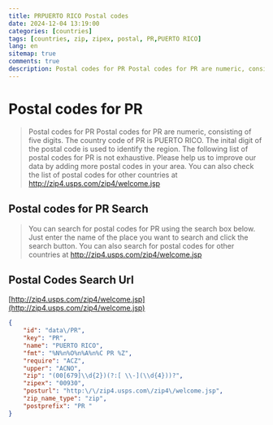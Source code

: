 ```yaml
---
title: PRPUERTO RICO Postal codes 
date: 2024-12-04 13:19:00
categories: [countries]
tags: [countries, zip, zipex, postal, PR,PUERTO RICO]
lang: en
sitemap: true
comments: true
description: Postal codes for PR Postal codes for PR are numeric, consisting of five digits. The country code of PR is PUERTO RICO. The inital digit of the postal code is used to identify the region. The following list of postal codes for PR is not exhaustive. Please help us to improve our data by adding more postal codes in your area. You can also check the list of postal codes for other countries at http://zip4.usps.com/zip4/welcome.jsp
---
```


# Postal codes for PR
> Postal codes for PR Postal codes for PR are numeric, consisting of five digits. The country code of PR is PUERTO RICO. The inital digit of the postal code is used to identify the region. The following list of postal codes for PR is not exhaustive. Please help us to improve our data by adding more postal codes in your area. You can also check the list of postal codes for other countries at http://zip4.usps.com/zip4/welcome.jsp

## Postal codes for PR Search 
> You can search for postal codes for PR using the search box below. Just enter the name of the place you want to search and click the search button. You can also search for postal codes for other countries at http://zip4.usps.com/zip4/welcome.jsp

## Postal Codes Search Url

[http://zip4.usps.com/zip4/welcome.jsp](http://zip4.usps.com/zip4/welcome.jsp)
```json
{
    "id": "data\/PR",
    "key": "PR",
    "name": "PUERTO RICO",
    "fmt": "%N%n%O%n%A%n%C PR %Z",
    "require": "ACZ",
    "upper": "ACNO",
    "zip": "(00[679]\\d{2})(?:[ \\-](\\d{4}))?",
    "zipex": "00930",
    "posturl": "http:\/\/zip4.usps.com\/zip4\/welcome.jsp",
    "zip_name_type": "zip",
    "postprefix": "PR "
}
```
